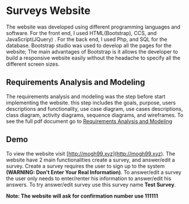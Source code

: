 # Surveys Website
The website was developed using different programming languages and software. For the front end, I used HTML(Bootstrap), CCS, and JavaScript(JQuery)
. For the back end, I used Php, and SQL for the database. Bootstrap studio was used to develop all the pages for the website; 
The main advantages of Bootstrap is it allows the developer to build a responsive website easily without the headache to specify all the different screen sizes.

## Requirements Analysis and Modeling
The requirements analysis and modeling was the step before start implementing the website. this step includes the goals, purpose, users descriptions and functionality, use case diagram, use cases descriptions, class diagram, activity diagrams, sequence diagrams, and wireframes. 
To see the full pdf document go to [Requirements Analysis and Modeling](Requirements%20Analysis%20and%20Modeling.pdf)

## Demo
To view the website visit [http://mogh99.xyz](http://mogh99.xyz). The website have 2 main functionalities create a survey, and answer/edit a survey. Create a survey requires the user to sign up to the system **(WARNING: Don't Enter Your Real Information)**. To answer/edit a survey the user only needs to enter/renter his information to answer/edit his answers. To try answer/edit survey use this survey name **Test Survey**.

**Note: The website will ask for confirmation number use 111111**
